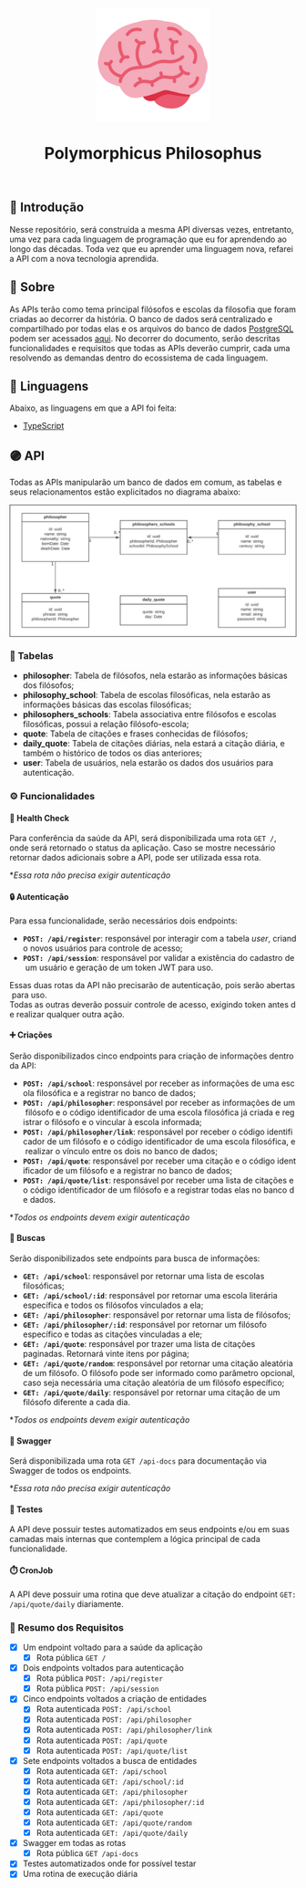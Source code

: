 <div id="header">
   <p align="center">
      <img src="/@assets/logo/polymorphicus-philosophus-logo.svg" width="200px" align="center" alt="polymorphicus-philosophus-logo" />
   <h1 align="center">Polymorphicus Philosophus</h1>
   </p>
</div>

<br/>

## :brain: Introdução

Nesse repositório, será construída a mesma API diversas vezes, entretanto, uma vez para cada linguagem de programação que eu for aprendendo ao longo das décadas. Toda vez que eu aprender uma linguagem nova, refarei a API com a nova tecnologia aprendida.

## :scroll: Sobre

As APIs terão como tema principal filósofos e escolas da filosofia que foram criadas ao decorrer da história. O banco de dados será centralizado e compartilhado por todas elas e os arquivos do banco de dados [PostgreSQL](https://www.postgresql.org/) podem ser acessados [aqui](/database/). No decorrer do documento, serão descritas funcionalidades e requisitos que todas as APIs deverão cumprir, cada uma resolvendo as demandas dentro do ecossistema de cada linguagem.

## :tongue: Linguagens

Abaixo, as linguagens em que a API foi feita:

- [TypeScript](/source/typescript/)

## :purple_circle: API

Todas as APIs manipularão um banco de dados em comum, as tabelas e seus relacionamentos estão explicitados no diagrama abaixo:

<p align="center">
      <img src="/@assets/docs/uml-database.svg" align="center" alt="uml-database" />
</p>

### :game_die: Tabelas

- **philosopher**: Tabela de filósofos, nela estarão as informações básicas dos filósofos;
- **philosophy_school**: Tabela de escolas filosóficas, nela estarão as informações básicas das escolas filosóficas;
- **philosophers_schools**: Tabela associativa entre filósofos e escolas filosóficas, possui a relação filósofo-escola;
- **quote**: Tabela de citações e frases conhecidas de filósofos;
- **daily_quote**: Tabela de citações diárias, nela estará a citação diária, e também o histórico de todos os dias anteriores;
- **user**: Tabela de usuários, nela estarão os dados dos usuários para autenticação.

### :gear: Funcionalidades

#### :purple_heart: Health Check

Para conferência da saúde da API, será disponibilizada uma rota `GET /`, onde será retornado o status da aplicação. Caso se mostre necessário retornar dados adicionais sobre a API, pode ser utilizada essa rota.

**Essa rota não precisa exigir autenticação*

#### :lock: Autenticação

Para essa funcionalidade, serão necessários dois endpoints: 

- **`POST: /api/register`**: responsável por interagir com a tabela *user*, criando novos usuários para controle de acesso;
- **`POST: /api/session`**: responsável por validar a existência do cadastro de um usuário e geração de um token JWT para uso.

Essas duas rotas da API não precisarão de autenticação, pois serão abertas para uso. Todas as outras deverão possuir controle de acesso, exigindo token antes de realizar qualquer outra ação. 

#### :heavy_plus_sign: Criações

Serão disponibilizados cinco endpoints para criação de informações dentro da API:

- **`POST: /api/school`**: responsável por receber as informações de uma escola filosófica e a registrar no banco de dados;
- **`POST: /api/philosopher`**: responsável por receber as informações de um filósofo e o código identificador de uma escola filosófica já criada e registrar o filósofo e o vincular à escola informada;
- **`POST: /api/philosopher/link`**: responsável por receber o código identificador de um filósofo e o código identificador de uma escola filosófica, e realizar o vínculo entre os dois no banco de dados;
- **`POST: /api/quote`**: responsável por receber uma citação e o código identificador de um filósofo e a registrar no banco de dados;
- **`POST: /api/quote/list`**: responsável por receber uma lista de citações e o código identificador de um filósofo e a registrar todas elas no banco de dados.

**Todos os endpoints devem exigir autenticação*

#### :mag_right: Buscas

Serão disponibilizados sete endpoints para busca de informações:

- **`GET: /api/school`**: responsável por retornar uma lista de escolas filosóficas;
- **`GET: /api/school/:id`**: responsável por retornar uma escola literária específica e todos os filósofos vinculados a ela;
- **`GET: /api/philosopher`**: responsável por retornar uma lista de filósofos;
- **`GET: /api/philosopher/:id`**: responsável por retornar um filósofo específico e todas as citações vinculadas a ele;
- **`GET: /api/quote`**: responsável por trazer uma lista de citações paginadas. Retornará vinte itens por página;
- **`GET: /api/quote/random`**: responsável por retornar uma citação aleatória de um filósofo. O filósofo pode ser informado como parâmetro opcional, caso seja necessária uma citação aleatória de um filósofo específico; 
- **`GET: /api/quote/daily`**: responsável por retornar uma citação de um filósofo diferente a cada dia.

**Todos os endpoints devem exigir autenticação*

#### :page_facing_up: Swagger

Será disponibilizada uma rota `GET /api-docs` para documentação via Swagger de todos os endpoints.

**Essa rota não precisa exigir autenticação*

#### :test_tube: Testes

A API deve possuir testes automatizados em seus endpoints e/ou em suas camadas mais internas que contemplem a lógica principal de cada funcionalidade.

#### :stopwatch: CronJob

A API deve possuir uma rotina que deve atualizar a citação do endpoint `GET: /api/quote/daily` diariamente.

### :bookmark_tabs: Resumo dos Requisitos

- [X] Um endpoint voltado para a saúde da aplicação
  - [X] Rota pública `GET /`
- [X] Dois endpoints voltados para autenticação
  - [X] Rota pública `POST: /api/register`
  - [X] Rota pública `POST: /api/session`
- [X] Cinco endpoints voltados a criação de entidades
  - [X] Rota autenticada `POST: /api/school`
  - [X] Rota autenticada `POST: /api/philosopher`
  - [X] Rota autenticada `POST: /api/philosopher/link`
  - [X] Rota autenticada `POST: /api/quote`
  - [X] Rota autenticada `POST: /api/quote/list`
- [X] Sete endpoints voltados a busca de entidades
  - [X] Rota autenticada `GET: /api/school`
  - [X] Rota autenticada `GET: /api/school/:id`
  - [X] Rota autenticada `GET: /api/philosopher`
  - [X] Rota autenticada `GET: /api/philosopher/:id`
  - [X] Rota autenticada `GET: /api/quote`
  - [X] Rota autenticada `GET: /api/quote/random`
  - [X] Rota autenticada `GET: /api/quote/daily`
- [X] Swagger em todas as rotas
  - [X] Rota pública `GET /api-docs`
- [X] Testes automatizados onde for possível testar
- [X] Uma rotina de execução diária
